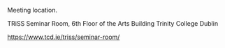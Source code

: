 Meeting location.

TRiSS Seminar Room, 
6th Floor of the Arts Building
Trinity College 
Dublin

https://www.tcd.ie/triss/seminar-room/

